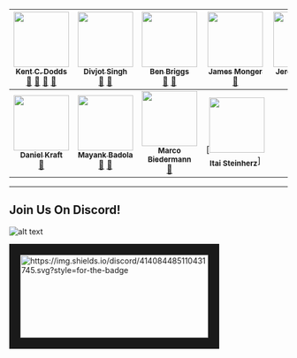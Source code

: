 | [<img src="https://avatars1.githubusercontent.com/u/33828343?s=460&v=4" width="100px;"/><br /><sub><b>Kent C. Dodds</b></sub>](https://kentcdodds.com)<br />[💬](#question-kentcdodds "Answering Questions") [📖](https://github.com/kentcdodds/all-contributors/commits?author=kentcdodds "Documentation") [👀](#review-kentcdodds "Reviewed Pull Requests") [📢](#talk-kentcdodds "Talks") | [<img src="https://avatars1.githubusercontent.com/u/33828343?s=460&v=4" width="100px;"/><br /><sub><b>Divjot Singh</b></sub>](http://bogas04.github.io)<br />[📖](https://github.com/kentcdodds/all-contributors/commits?author=bogas04 "Documentation") [👀](#review-bogas04 "Reviewed Pull Requests") | [<img src="https://avatars1.githubusercontent.com/u/33828343?s=460&v=4" width="100px;"/><br /><sub><b>Ben Briggs</b></sub>](http://beneb.info)<br />[📖](https://github.com/kentcdodds/all-contributors/commits?author=ben-eb "Documentation") [👀](#review-ben-eb "Reviewed Pull Requests") | [<img src="https://avatars1.githubusercontent.com/u/33828343?s=460&v=4" width="100px;"/><br /><sub><b>James Monger</b></sub>](https://github.com/Jameskmonger)<br />[📖](https://github.com/kentcdodds/all-contributors/commits?author=Jameskmonger "Documentation") | [<img src="https://avatars.githubusercontent.com/u/3869412?v=3" width="100px;"/><br /><sub><b>Jeroen Engels</b></sub>](https://github.com/jfmengels)<br />[📖](https://github.com/kentcdodds/all-contributors/commits?author=jfmengels "Documentation") [👀](#review-jfmengels "Reviewed Pull Requests") [🔧](#tool-jfmengels "Tools") | [<img src="https://avatars.githubusercontent.com/u/4249591?v=3" width="100px;"/><br /><sub><b>Chris Simpkins</b></sub>](https://github.com/chrissimpkins)<br />[📖](https://github.com/kentcdodds/all-contributors/commits?author=chrissimpkins "Documentation") [👀](#review-chrissimpkins "Reviewed Pull Requests") | [<img src="https://avatars.githubusercontent.com/u/153481?v=3" width="100px;"/><br /><sub><b>F. Hemberger</b></sub>](https://github.com/fhemberger)<br />[📖](https://github.com/kentcdodds/all-contributors/commits?author=fhemberger "Documentation") |
| :---: | :---: | :---: | :---: | :---: | :---: | :---: |
| [<img src="https://avatars.githubusercontent.com/u/3982200?v=3" width="100px;"/><br /><sub><b>Daniel Kraft</b></sub>](https://github.com/frigginglorious)<br />[📖](https://github.com/kentcdodds/all-contributors/commits?author=frigginglorious "Documentation") | [<img src="https://avatars.githubusercontent.com/u/8503331?v=3" width="100px;"/><br /><sub><b>Mayank Badola</b></sub>](https://github.com/mbad0la)<br />[📖](https://github.com/kentcdodds/all-contributors/commits?author=mbad0la "Documentation") [🔧](#tool-mbad0la "Tools") | [<img src="https://avatars.githubusercontent.com/u/5244986?v=3" width="100px;"/><br /><sub><b>Marco Biedermann</b></sub>](https://www.marcobiedermann.com)<br />[🎨](#design-marcobiedermann "Design") | [<img src="https://avatars.githubusercontent.com/u/22768990?v=3" width="100px;"/><br /><sub><b>Itai Steinherz</b></sub>]
<!-- ALL-CONTRIBUTORS-LIST:END -->




<hr>
<h2> Join Us On Discord! </h2>

![alt text](https://img.shields.io/discord/414084485110431745.svg?style=for-the-badge)




<a href="http://www.youtube.com/watch?feature=player_embedded&v=YOUTUBE_VIDEO_ID_HERE
" target="_blank"><img src="https://img.shields.io/discord/414084485110431745.svg?style=for-the-badge" 
alt="https://img.shields.io/discord/414084485110431745.svg?style=for-the-badge" width="340" height="150" border="20" /></a>
